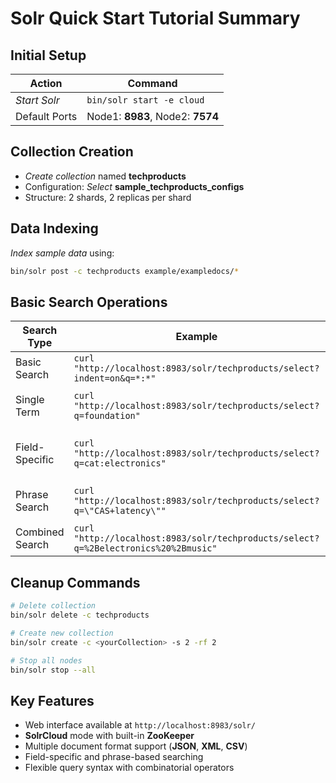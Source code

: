 # Solr Quick Start Tutorial Summary

## Initial Setup

| Action | Command |
|--------|---------|
| *Start Solr* | `bin/solr start -e cloud` |
| Default Ports | Node1: **8983**, Node2: **7574** |

## Collection Creation
- *Create collection* named **techproducts**
- Configuration: *Select* **sample_techproducts_configs**
- Structure: 2 shards, 2 replicas per shard

## Data Indexing

*Index sample data* using:
```bash
bin/solr post -c techproducts example/exampledocs/*
```

## Basic Search Operations

| Search Type | Example | Description |
|------------|---------|-------------|
| Basic Search | `curl "http://localhost:8983/solr/techproducts/select?indent=on&q=*:*"` | *Returns* all documents |
| Single Term | `curl "http://localhost:8983/solr/techproducts/select?q=foundation"` | *Searches* across all fields |
| Field-Specific | `curl "http://localhost:8983/solr/techproducts/select?q=cat:electronics"` | *Limits* search to specific field |
| Phrase Search | `curl "http://localhost:8983/solr/techproducts/select?q=\"CAS+latency\""` | *Searches* exact phrase |
| Combined Search | `curl "http://localhost:8983/solr/techproducts/select?q=%2Belectronics%20%2Bmusic"` | *Uses* **+** and **-** operators |

## Cleanup Commands

```bash
# Delete collection
bin/solr delete -c techproducts

# Create new collection
bin/solr create -c <yourCollection> -s 2 -rf 2

# Stop all nodes
bin/solr stop --all
```

## Key Features
- Web interface available at `http://localhost:8983/solr/`
- **SolrCloud** mode with built-in **ZooKeeper**
- Multiple document format support (**JSON**, **XML**, **CSV**)
- Field-specific and phrase-based searching
- Flexible query syntax with combinatorial operators
